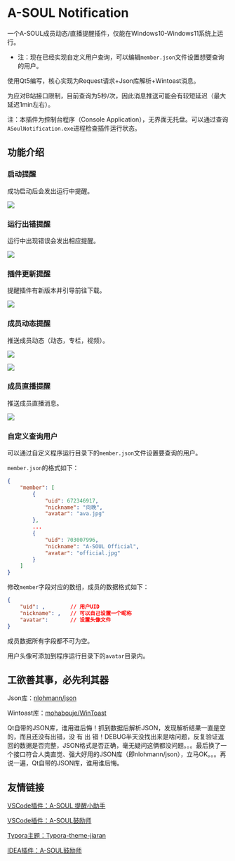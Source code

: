 # A-SOUL Notification
一个A-SOUL成员动态/直播提醒插件，仅能在Windows10-Windows11系统上运行。

* 注：现在已经实现自定义用户查询，可以编辑`member.json`文件设置想要查询的用户。

使用Qt5编写，核心实现为Request请求+Json库解析+Wintoast消息。

为应对B站接口限制，目前查询为5秒/次，因此消息推送可能会有较短延迟（最大延迟1min左右）。

注：本插件为控制台程序（Console Application），无界面无托盘。可以通过查询`ASoulNotification.exe`进程检查插件运行状态。

## 功能介绍

### 启动提醒

成功启动后会发出运行中提醒。

![](https://cdn.jsdelivr.net/gh/skykeyjoker/A-Soul-Notification@master/screenshots/start.png)



### 运行出错提醒

运行中出现错误会发出相应提醒。

![](https://cdn.jsdelivr.net/gh/skykeyjoker/A-Soul-Notification@master/screenshots/error.png)



### 插件更新提醒

提醒插件有新版本并引导前往下载。

![](https://cdn.jsdelivr.net/gh/skykeyjoker/A-Soul-Notification@master/screenshots/update.png)



### 成员动态提醒

推送成员动态（动态，专栏，视频）。

![](https://cdn.jsdelivr.net/gh/skykeyjoker/A-Soul-Notification@master/screenshots/dy1.png)

![](https://cdn.jsdelivr.net/gh/skykeyjoker/A-Soul-Notification@master/screenshots/dy2.png)



### 成员直播提醒

推送成员直播消息。

![](https://cdn.jsdelivr.net/gh/skykeyjoker/A-Soul-Notification@master/screenshots/live.png)



### 自定义查询用户

可以通过自定义程序运行目录下的`member.json`文件设置要查询的用户。

`member.json`的格式如下：

```json
{
	"member": [
		{
			"uid": 672346917,
			"nickname": "向晚",
			"avatar": "ava.jpg"
		},
		...
		{
			"uid": 703007996,
			"nickname": "A-SOUL Official",
			"avatar": "official.jpg"
		}
	]
}
```

修改`member`字段对应的数组，成员的数据格式如下：

```json
{
    "uid": ,		// 用户UID
    "nickname": ,	// 可以自己设置一个昵称
    "avatar": 		// 设置头像文件
}
```

成员数据所有字段都不可为空。

用户头像可添加到程序运行目录下的`avatar`目录内。



## 工欲善其事，必先利其器

Json库：[nlohmann/json](https://github.com/nlohmann/json)

Wintoast库：[mohabouje/WinToast](https://github.com/mohabouje/WinToast)

Qt自带的JSON库，谁用谁后悔！抓到数据后解析JSON，发现解析结果一直是空的，而且还没有出错，没 有 出 错！DEBUG半天没找出来是啥问题，反复验证返回的数据是否完整，JSON格式是否正确，毫无疑问这俩都没问题。。。最后换了一个接口符合人类直觉、强大好用的JSON库（即nlohmann/json），立马OK。。。再说一遍，Qt自带的JSON库，谁用谁后悔。



## 友情链接

[VSCode插件：A-SOUL 提醒小助手](https://github.com/luooooob/vscode-asoul-notifications)

[VSCode插件：A-SOUL鼓励师](https://github.com/as042971/vscode-asoul)

[Typora主题：Typora-theme-jiaran](https://github.com/q19980722/Typora-theme-jiaran)

[IDEA插件：A-SOUL鼓励师](https://github.com/cnsky1103/A-SOUL-Reminder)
